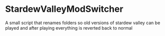 # StardewValleyModSwitcher
A small script that renames folders so old versions of stardew valley can be played and after playing everything is reverted back to normal
